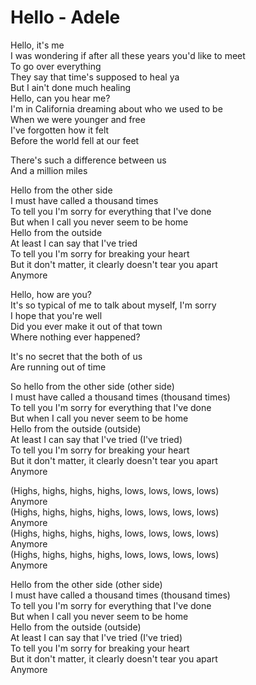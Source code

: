 # Hello - Adele

Hello, it's me\
I was wondering if after all these years you'd like to meet\
To go over everything\
They say that time's supposed to heal ya\
But I ain't done much healing\
Hello, can you hear me?\
I'm in California dreaming about who we used to be\
When we were younger and free\
I've forgotten how it felt\
Before the world fell at our feet

There's such a difference between us\
And a million miles

Hello from the other side\
I must have called a thousand times\
To tell you I'm sorry for everything that I've done\
But when I call you never seem to be home\
Hello from the outside\
At least I can say that I've tried\
To tell you I'm sorry for breaking your heart\
But it don't matter, it clearly doesn't tear you apart\
Anymore

Hello, how are you?\
It's so typical of me to talk about myself, I'm sorry\
I hope that you're well\
Did you ever make it out of that town\
Where nothing ever happened?

It's no secret that the both of us\
Are running out of time

So hello from the other side (other side)\
I must have called a thousand times (thousand times)\
To tell you I'm sorry for everything that I've done\
But when I call you never seem to be home\
Hello from the outside (outside)\
At least I can say that I've tried (I've tried)\
To tell you I'm sorry for breaking your heart\
But it don't matter, it clearly doesn't tear you apart\
Anymore

(Highs, highs, highs, highs, lows, lows, lows, lows)\
Anymore\
(Highs, highs, highs, highs, lows, lows, lows, lows)\
Anymore\
(Highs, highs, highs, highs, lows, lows, lows, lows)\
Anymore\
(Highs, highs, highs, highs, lows, lows, lows, lows)\
Anymore

Hello from the other side (other side)\
I must have called a thousand times (thousand times)\
To tell you I'm sorry for everything that I've done\
But when I call you never seem to be home\
Hello from the outside (outside)\
At least I can say that I've tried (I've tried)\
To tell you I'm sorry for breaking your heart\
But it don't matter, it clearly doesn't tear you apart\
Anymore